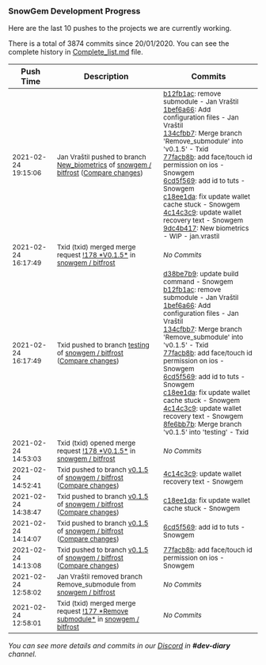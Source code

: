 
### SnowGem Development Progress

Here are the last 10 pushes to the projects we are currently working.

There is a total of 3874 commits since 20/01/2020. You can see the complete history in
 [Complete_list.md](Complete_list.md) file.

| Push Time | Description | Commits |
| --- | --- | --- |
| <sub>2021-02-24 19:15:06</sub> | <sub>Jan Vraštil pushed to branch [New\_biometrics](https://gitlab.com/snowgem/bitfrost/commits/New_biometrics) of [snowgem / bitfrost](https://gitlab.com/snowgem/bitfrost) ([Compare changes](https://gitlab.com/snowgem/bitfrost/compare/c0c337cf7675c0fc173b963e55edaa54dbc203b6...9dc4b4172d2dba15c8fc208d03802f733e0f9cd8))</sub> | <sub>[b12fb1ac](https://gitlab.com/snowgem/bitfrost/-/commit/b12fb1acfa03a941330fb1b217cbdeb60705f014): remove submodule - Jan Vraštil<br>[1bef6a66](https://gitlab.com/snowgem/bitfrost/-/commit/1bef6a666e8ba857d1f2f2ad598ca54248c277f0): Add configuration files - Jan Vraštil<br>[134cfbb7](https://gitlab.com/snowgem/bitfrost/-/commit/134cfbb74bd66458a01273f807ef788af0a30e9c): Merge branch 'Remove_submodule' into 'v0.1.5' - Txid<br>[77facb8b](https://gitlab.com/snowgem/bitfrost/-/commit/77facb8b4bb5d297d10f0bcd8678f3be5d41a89f): add face/touch id permission on ios - Snowgem<br>[6cd5f569](https://gitlab.com/snowgem/bitfrost/-/commit/6cd5f5692ebb57aee7911725ea2b34c6bf09a1e2): add id to tuts - Snowgem<br>[c18ee1da](https://gitlab.com/snowgem/bitfrost/-/commit/c18ee1dab0e241e4cf1d0df63116dfb6413ef150): fix update wallet cache stuck - Snowgem<br>[4c14c3c9](https://gitlab.com/snowgem/bitfrost/-/commit/4c14c3c9473d1cd17190888ef950cbf22aff42e7): update wallet recovery text - Snowgem<br>[9dc4b417](https://gitlab.com/snowgem/bitfrost/-/commit/9dc4b4172d2dba15c8fc208d03802f733e0f9cd8): New biometrics - WIP - jan.vrastil</sub> |
| <sub>2021-02-24 16:17:49</sub> | <sub>Txid (txid) merged merge request [\!178 \*V0\.1\.5\*](https://gitlab.com/snowgem/bitfrost/-/merge_requests/178) in [snowgem / bitfrost](https://gitlab.com/snowgem/bitfrost)</sub> | <sub>_No Commits_</sub> |
| <sub>2021-02-24 16:17:49</sub> | <sub>Txid pushed to branch [testing](https://gitlab.com/snowgem/bitfrost/commits/testing) of [snowgem / bitfrost](https://gitlab.com/snowgem/bitfrost) ([Compare changes](https://gitlab.com/snowgem/bitfrost/compare/4309cfcf3152985c8e4c6cf62f1b74182f4ff67e...8fe6bb7b9cd6f7289c84bce6c2b841f1959c350b))</sub> | <sub>[d38be7b9](https://gitlab.com/snowgem/bitfrost/-/commit/d38be7b9a71c53cb5668d39296fe254e826c8f4b): update build command - Snowgem<br>[b12fb1ac](https://gitlab.com/snowgem/bitfrost/-/commit/b12fb1acfa03a941330fb1b217cbdeb60705f014): remove submodule - Jan Vraštil<br>[1bef6a66](https://gitlab.com/snowgem/bitfrost/-/commit/1bef6a666e8ba857d1f2f2ad598ca54248c277f0): Add configuration files - Jan Vraštil<br>[134cfbb7](https://gitlab.com/snowgem/bitfrost/-/commit/134cfbb74bd66458a01273f807ef788af0a30e9c): Merge branch 'Remove_submodule' into 'v0.1.5' - Txid<br>[77facb8b](https://gitlab.com/snowgem/bitfrost/-/commit/77facb8b4bb5d297d10f0bcd8678f3be5d41a89f): add face/touch id permission on ios - Snowgem<br>[6cd5f569](https://gitlab.com/snowgem/bitfrost/-/commit/6cd5f5692ebb57aee7911725ea2b34c6bf09a1e2): add id to tuts - Snowgem<br>[c18ee1da](https://gitlab.com/snowgem/bitfrost/-/commit/c18ee1dab0e241e4cf1d0df63116dfb6413ef150): fix update wallet cache stuck - Snowgem<br>[4c14c3c9](https://gitlab.com/snowgem/bitfrost/-/commit/4c14c3c9473d1cd17190888ef950cbf22aff42e7): update wallet recovery text - Snowgem<br>[8fe6bb7b](https://gitlab.com/snowgem/bitfrost/-/commit/8fe6bb7b9cd6f7289c84bce6c2b841f1959c350b): Merge branch 'v0.1.5' into 'testing' - Txid</sub> |
| <sub>2021-02-24 14:53:03</sub> | <sub>Txid (txid) opened merge request [\!178 \*V0\.1\.5\*](https://gitlab.com/snowgem/bitfrost/-/merge_requests/178) in [snowgem / bitfrost](https://gitlab.com/snowgem/bitfrost)</sub> | <sub>_No Commits_</sub> |
| <sub>2021-02-24 14:52:41</sub> | <sub>Txid pushed to branch [v0\.1\.5](https://gitlab.com/snowgem/bitfrost/commits/v0.1.5) of [snowgem / bitfrost](https://gitlab.com/snowgem/bitfrost) ([Compare changes](https://gitlab.com/snowgem/bitfrost/compare/c18ee1dab0e241e4cf1d0df63116dfb6413ef150...4c14c3c9473d1cd17190888ef950cbf22aff42e7))</sub> | <sub>[4c14c3c9](https://gitlab.com/snowgem/bitfrost/-/commit/4c14c3c9473d1cd17190888ef950cbf22aff42e7): update wallet recovery text - Snowgem</sub> |
| <sub>2021-02-24 14:38:47</sub> | <sub>Txid pushed to branch [v0\.1\.5](https://gitlab.com/snowgem/bitfrost/commits/v0.1.5) of [snowgem / bitfrost](https://gitlab.com/snowgem/bitfrost) ([Compare changes](https://gitlab.com/snowgem/bitfrost/compare/6cd5f5692ebb57aee7911725ea2b34c6bf09a1e2...c18ee1dab0e241e4cf1d0df63116dfb6413ef150))</sub> | <sub>[c18ee1da](https://gitlab.com/snowgem/bitfrost/-/commit/c18ee1dab0e241e4cf1d0df63116dfb6413ef150): fix update wallet cache stuck - Snowgem</sub> |
| <sub>2021-02-24 14:14:07</sub> | <sub>Txid pushed to branch [v0\.1\.5](https://gitlab.com/snowgem/bitfrost/commits/v0.1.5) of [snowgem / bitfrost](https://gitlab.com/snowgem/bitfrost) ([Compare changes](https://gitlab.com/snowgem/bitfrost/compare/77facb8b4bb5d297d10f0bcd8678f3be5d41a89f...6cd5f5692ebb57aee7911725ea2b34c6bf09a1e2))</sub> | <sub>[6cd5f569](https://gitlab.com/snowgem/bitfrost/-/commit/6cd5f5692ebb57aee7911725ea2b34c6bf09a1e2): add id to tuts - Snowgem</sub> |
| <sub>2021-02-24 14:13:08</sub> | <sub>Txid pushed to branch [v0\.1\.5](https://gitlab.com/snowgem/bitfrost/commits/v0.1.5) of [snowgem / bitfrost](https://gitlab.com/snowgem/bitfrost) ([Compare changes](https://gitlab.com/snowgem/bitfrost/compare/134cfbb74bd66458a01273f807ef788af0a30e9c...77facb8b4bb5d297d10f0bcd8678f3be5d41a89f))</sub> | <sub>[77facb8b](https://gitlab.com/snowgem/bitfrost/-/commit/77facb8b4bb5d297d10f0bcd8678f3be5d41a89f): add face/touch id permission on ios - Snowgem</sub> |
| <sub>2021-02-24 12:58:02</sub> | <sub>Jan Vraštil removed branch Remove_submodule from [snowgem / bitfrost](https://gitlab.com/snowgem/bitfrost)</sub> | <sub>_No Commits_</sub> |
| <sub>2021-02-24 12:58:01</sub> | <sub>Txid (txid) merged merge request [\!177 \*Remove submodule\*](https://gitlab.com/snowgem/bitfrost/-/merge_requests/177) in [snowgem / bitfrost](https://gitlab.com/snowgem/bitfrost)</sub> | <sub>_No Commits_</sub> |

_You can see more details and commits in our [Discord](https://discord.gg/zumGnbg) in **#dev-diary** channel._
